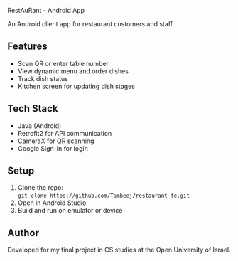 RestAuRant - Android App

An Android client app for restaurant customers and staff.

## Features
- Scan QR or enter table number
- View dynamic menu and order dishes
- Track dish status
- Kitchen screen for updating dish stages

## Tech Stack
- Java (Android)
- Retrofit2 for API communication
- CameraX for QR scanning
- Google Sign-In for login

## Setup
1. Clone the repo:  
   `git clone https://github.com/Tambeej/restaurant-fe.git`
2. Open in Android Studio
3. Build and run on emulator or device

## Author
Developed for my final project in CS studies at the Open University of Israel.
